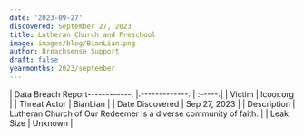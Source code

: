 ```yaml
---
date: '2023-09-27'
discovered: September 27, 2023
title: Lutheran Church and Preschool
image: images/blog/BianLian.png
author: Breachsense Support
draft: false
yearmonths: 2023/september
---
```


| Data Breach Report------------:     |:-------------:    | :-----:|
| Victim      | lcoor.org      | 
| Threat Actor      | BianLian      | 
| Date Discovered      | Sep 27, 2023      | 
| Description      | Lutheran Church of Our Redeemer is a diverse community of faith.      | 
| Leak Size      | Unknown      | 

